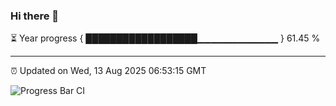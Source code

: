 ### Hi there 👋

⏳ Year progress { ██████████████████▁▁▁▁▁▁▁▁▁▁▁▁ } 61.45 %

---

⏰ Updated on Wed, 13 Aug 2025 06:53:15 GMT

![Progress Bar CI](https://github.com/IshwaranRudhara/GIT-ACTION/workflows/Progress%20Bar%20CI/badge.svg)
